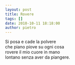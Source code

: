 ```yaml
---
layout: post
title: Rovere
tags: []
date: 2010-10-11 18:18:00
author: pietro
---
```

Si posa e cade la polvere<br/>che piano piove su ogni cosa<br/>rovere il mio cuore in mano<br/>lontano senza aver da piangere.<br/>
